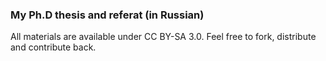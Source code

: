 ### My Ph.D thesis and referat (in Russian)

All materials are available under CC BY-SA 3.0. Feel free to fork, distribute and contribute back.
